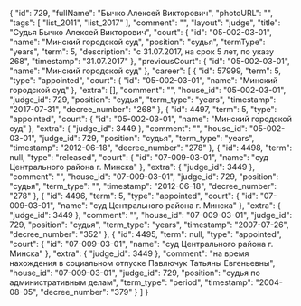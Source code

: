 {
    "id": 729,
    "fullName": "Бычко Алексей Викторович",
    "photoURL": "",
    "tags": [
        "list_2011",
        "list_2017"
    ],
    "comment": "",
    "layout": "judge",
    "title": "Судья Бычко Алексей Викторович",
    "court": {
        "id": "05-002-03-01",
        "name": "Минский городской суд",
        "position": "судья",
        "termType": "years",
        "term": 5,
        "description": "c 31.07.2017, на срок 5 лет, по указу 268",
        "timestamp": "31.07.2017"
    },
    "previousCourt": {
        "id": "05-002-03-01",
        "name": "Минский городской суд"
    },
    "career": [
        {
            "id": 57999,
            "term": 5,
            "type": "appointed",
            "court": {
                "id": "05-002-03-01",
                "name": "Минский городской суд"
            },
            "extra": [],
            "comment": "",
            "house_id": "05-002-03-01",
            "judge_id": 729,
            "position": "судья",
            "term_type": "years",
            "timestamp": "2017-07-31",
            "decree_number": "268"
        },
        {
            "id": 4497,
            "term": 5,
            "type": "appointed",
            "court": {
                "id": "05-002-03-01",
                "name": "Минский городской суд"
            },
            "extra": {
                "judge_id": 3449
            },
            "comment": "",
            "house_id": "05-002-03-01",
            "judge_id": 729,
            "position": "судья",
            "term_type": "years",
            "timestamp": "2012-06-18",
            "decree_number": "278"
        },
        {
            "id": 4498,
            "term": null,
            "type": "released",
            "court": {
                "id": "07-009-03-01",
                "name": "суд Центрального района г. Минска"
            },
            "extra": {
                "judge_id": 3449
            },
            "comment": "",
            "house_id": "07-009-03-01",
            "judge_id": 729,
            "position": "судья",
            "term_type": "",
            "timestamp": "2012-06-18",
            "decree_number": "278"
        },
        {
            "id": 4496,
            "term": 5,
            "type": "appointed",
            "court": {
                "id": "07-009-03-01",
                "name": "суд Центрального района г. Минска"
            },
            "extra": {
                "judge_id": 3449
            },
            "comment": "",
            "house_id": "07-009-03-01",
            "judge_id": 729,
            "position": "судья",
            "term_type": "years",
            "timestamp": "2007-07-26",
            "decree_number": "352"
        },
        {
            "id": 4495,
            "term": null,
            "type": "appointed",
            "court": {
                "id": "07-009-03-01",
                "name": "суд Центрального района г. Минска"
            },
            "extra": {
                "judge_id": 3449
            },
            "comment": "на время нахождения в социальном отпуске Павлючук Татьяны Евгеньевны",
            "house_id": "07-009-03-01",
            "judge_id": 729,
            "position": "судья по административным делам",
            "term_type": "period",
            "timestamp": "2004-08-05",
            "decree_number": "379"
        }
    ]
}